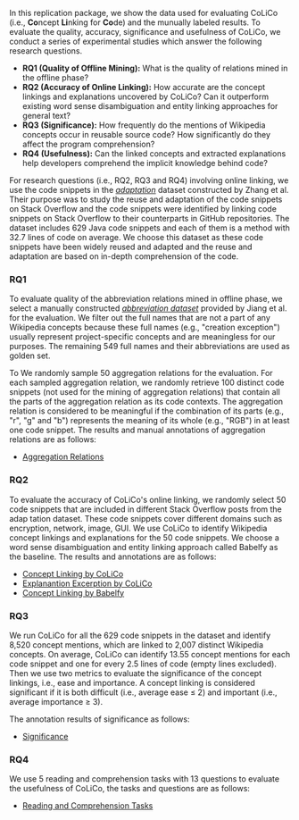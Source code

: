 <!-- # Replication Package of CoLiCo -->

In this replication package, we show the data used for evaluating CoLiCo (i.e., **Co**ncept **Li**nking for **Co**de) and the munually labeled results.
To evaluate the quality, accuracy, significance and usefulness of CoLiCo, we conduct a series of experimental studies which answer the following research questions.
- **RQ1 (Quality of Offline Mining):** What is the quality of relations mined in the offline phase?
- **RQ2 (Accuracy of Online Linking):** How accurate are the concept linkings and explanations uncovered by CoLiCo? Can it outperform existing word sense disambiguation and entity linking approaches for general text?
- **RQ3 (Significance):** How frequently do the mentions of Wikipedia concepts occur in reusable source code? How significantly do they affect the program comprehension?
- **RQ4 (Usefulness):** Can the linked concepts and extracted explanations help developers comprehend the implicit knowledge behind code?

For research questions (i.e., RQ2, RQ3 and RQ4) involving online linking, we use the code snippets in the [*adaptation*](https://figshare.com/articles/dataset/ICSE_artifact/7722068/2?file=14372909) dataset constructed by Zhang et al.
Their purpose was to study the reuse and adaptation of the code snippets on Stack Overflow and the code snippets were identified by linking code snippets on Stack Overflow to their counterparts in GitHub repositories.
The dataset includes 629 Java code snippets and each of them is a method with 32.7 lines of code on average.
We choose this dataset as these code snippets have been widely reused and adapted and the reuse and adaptation are based on in-depth comprehension of the code.

### RQ1
To evaluate quality of the abbreviation relations mined in offline phase, we select a manually constructed [*abbreviation dataset*](https://github.com/liuhuigmail/ParameterAbbreviation) provided by Jiang et al. for the evaluation.
We filter out the full names that are not a part of any Wikipedia concepts because these full names (e.g., "creation exception") usually represent project-specific concepts and are meaningless for our purposes.
The remaining 549 full names and their abbreviations are used as golden set.

To We randomly sample 50 aggregation relations for the evaluation. For each sampled aggregation relation, we randomly retrieve 100 distinct code snippets (not used for the mining of aggregation relations) that contain all the parts of the aggregation relation as its code contexts. The aggregation relation is considered to be meaningful if the combination of its parts (e.g., "r", "g" and "b") represents the meaning of its whole (e.g., "RGB") in at least one code snippet.
The results and manual annotations of aggregation relations are as follows:<br>
- [Aggregation Relations](./RQ1_aggregation_result.txt)


### RQ2
To evaluate the accuracy of CoLiCo's online linking, we randomly select 50 code snippets that are included in different Stack Overflow posts from the adap tation dataset. These code snippets cover different domains such as encryption, network, image, GUI.
We use CoLiCo to identify Wikipedia concept linkings and explanations for the 50 code snippets. We choose a word sense disambiguation and entity linking approach called Babelfy as the baseline.
The results and annotations are as follows:<br>
- [Concept Linking by CoLiCo](./RQ2_CoLiCo_concept_linking_result.zip)
- [Explanantion Excerption by CoLiCo](./RQ2_CoLiCo_explanation_excerption_result.zip)
- [Concept Linking by Babelfy](./RQ2_Babelfy_concept_linking_result.zip)

### RQ3
We run CoLiCo for all the 629 code snippets in the dataset and identify 8,520 concept mentions, which are linked to 2,007 distinct Wikipedia concepts. On average, CoLiCo can identify 13.55 concept mentions for each code snippet and one for every 2.5 lines of code (empty lines excluded).
Then we use two metrics to evaluate the significance of the concept linkings, i.e., ease and importance.  A concept linking is considered significant if it is both difficult (i.e., average ease ≤ 2) and important (i.e., average importance ≥ 3). 

The annotation results of significance as follows:<br>
- [Significance](./RQ3_CoLiCo_significance_result.zip)

### RQ4
We use 5 reading and comprehension tasks with 13 questions to evaluate the usefulness of CoLiCo, the tasks and questions are as follows:<br>
- [Reading and Comprehension Tasks](./rq4_tasks.md)
